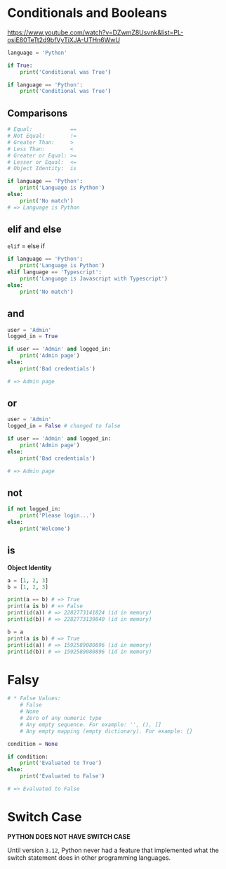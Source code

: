 # Conditionals and Booleans

https://www.youtube.com/watch?v=DZwmZ8Usvnk&list=PL-osiE80TeTt2d9bfVyTiXJA-UTHn6WwU

```py
language = 'Python'

if True:
    print('Conditional was True')

if language == 'Python':
    print('Conditional was True')
```

## Comparisons

```py
# Equal:            ==
# Not Equal:        !=
# Greater Than:     >
# Less Than:        <
# Greater or Equal: >=
# Lesser or Equal:  <=
# Object Identity:  is

if language == 'Python':
    print('Language is Python')
else:
    print('No match')
# => Language is Python
```

## elif and else

`elif` = else if

```py
if language == 'Python':
    print('Language is Python')
elif language == 'Typescript':
    print('Language is Javascript with Typescript')
else:
    print('No match')
```

## and

```py
user = 'Admin'
logged_in = True

if user == 'Admin' and logged_in:
    print('Admin page')
else:
    print('Bad credentials')

# => Admin page
```

## or

```py
user = 'Admin'
logged_in = False # changed to false

if user == 'Admin' and logged_in:
    print('Admin page')
else:
    print('Bad credentials')

# => Admin page
```

## not

```py
if not logged_in:
    print('Please login...')
else:
    print('Welcome')
```

## is

**Object Identity**

```py
a = [1, 2, 3]
b = [1, 2, 3]

print(a == b) # => True
print(a is b) # => False
print(id(a)) # => 2282773141824 (id in memory)
print(id(b)) # => 2282773139840 (id in memory)

b = a
print(a is b) # => True
print(id(a)) # => 1592589080896 (id in memory)
print(id(b)) # => 1592589080896 (id in memory)
```

# Falsy

```py
# * False Values:
    # False
    # None
    # Zero of any numeric type
    # Any empty sequence. For example: '', (), []
    # Any empty mapping (empty dictionary). For example: {}

condition = None

if condition:
    print('Evaluated to True')
else:
    print('Evaluated to False')

# => Evaluated to False
```

# Switch Case

**PYTHON DOES NOT HAVE SWITCH CASE**

Until version `3.12`, Python never had a feature that implemented what the switch statement does in other programming languages.
